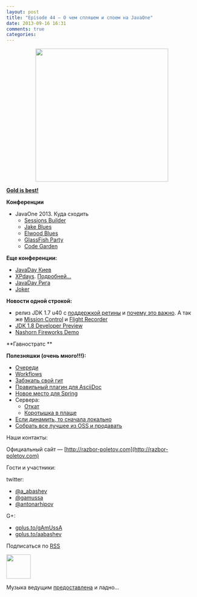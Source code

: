 ```yaml
---
layout: post
title: "Episode 44 — О чем спляшем и споем на JavaOne"
date: 2013-09-16 16:31
comments: true
categories: 
---
```



<div class="separator" style="clear: both; text-align: center;">
<a href="https://raw.github.com/razbor-poletov/razbor-poletov.github.com/source/source/images/razbor_44_text.jpg" imageanchor="1" style="margin-left: 1em; margin-right: 1em;"><img border="0" height="350" src="https://raw.github.com/razbor-poletov/razbor-poletov.github.com/source/source/images/razbor_44_text.jpg" width="350" /></a>
</div>


[**Gold is best!**](https://www.youtube.com/watch?v=n7-RetY7fGo )

**Конференции**

* JavaOne 2013. Куда сходить
     * [Sessions Builder](http://www.oracle.com/webapps/token/scheduler13)
     * [Jake Blues](http://arhipov.blogspot.com/2013/06/speaking-at-javaone-sf-2013.html)
     * [Elwood Blues](http://next.javaheadbrain.com/posts/2013/07/09/im-speaking-at-javaone.html) 
     * [GlassFish Party](http://glassfish-party13.eventbrite.com/)
     * [Code Garden](https://blogs.oracle.com/javaone/entry/codegarten_at_javaone) 

**Еще конференции:**

* [JavaDay Киев](http://javaday.org.ua/) 
* [XPdays](http://xpdays.com.ua). [Подробней...](http://xpinjection.com/2013/08/05/xp-days-ukraine-2013/)
* [JavaDay Рига](http://javaday.lv/) 
* [Joker](http://jokerconf.com/  )

**Новости одной строкой:**

* релиз JDK 1.7 u40 с [поддержкой ретины](http://bulenkov.com/2013/06/23/retina-support-in-oracle-jdk-1-7/ ) и [почему это важно](http://bulenkov.com/2013/09/12/font-rendering-apple-jdk-6-vs-oracle-jdk-1-7-0_40/). А так же [Mission Control](http://hirt.se/blog/?p=388) и [Flight Recorder](http://hirt.se/blog/?p=370)
* [JDK 1.8 Developer Preview](http://mreinhold.org/blog/jdk8-preview )
* [Nashorn Fireworks Demo](https://blogs.oracle.com/nashorn/entry/javaone_a_year_makes_a )

**Гавностратс **

**Полезняшки (очень много!!!):**

* [Очереди](http://queues.io)
* [Workflows](https://www.atlassian.com/git/workflows/ )
* [Забэкапь свой гит](https://github.com/google/hesokuri)
* [Правильный плагин для AsciiDoc](https://chrome.google.com/webstore/detail/asciidoctorjs-live-previe/iaalpfgpbocpdfblpnhhgllgbdbchmia )
* [Новое место для Spring](http://spring.io/ )
* Сервера:
     * [Откат](http://undertow.io/  )
     * [Коротышка в плаще](http://www.jboss.org/capedwarf)
* [Если динамить, то сначала локально](http://aws.typepad.com/aws/2013/09/dynamodb-local-for-desktop-development.html)
* [Собрать все лучшее из OSS и продавать](http://markmail.org/message/3o6n5pvywabas5s3)


Наши контакты:

Официальный сайт — [http://razbor-poletov.com](http://razbor-poletov.com)

Гости и участники:

twitter: 

 * [@a_abashev](https://twitter.com/#!/a_abashev) 
 * [@gamussa](https://twitter.com/#!/gamussa)
 * [@antonarhipov](https://twitter.com/#!/antonarhipov)

G+:

 * [gplus.to/gAmUssA](http://gplus.to/gAmUssA) 
 * [gplus.to/aabashev](http://gplus.to/aabashev) 

<!-- player goes here-->

<audio preload="none">
   <source src="http://traffic.libsyn.com/razborpoletov/razbor_44.mp3" type="audio/mp3" />
   Your browser does not support the audio tag.
</audio>

Подписаться по [RSS](http://feeds.feedburner.com/razbor-podcast)

<!-- episode file link goes here-->
<a href="http://traffic.libsyn.com/razborpoletov/razbor_44.mp3" imageanchor="1" style="clear: left; margin-bottom: 1em; margin-left: auto; margin-right: 2em;"><img border="0" height="64" src="http://2.bp.blogspot.com/-qkfh8Q--dks/T0gixAMzuII/AAAAAAAAHD0/O5LbF3vvBNQ/s200/1330127522_mp3.png" width="64" /></a>

Музыка ведущим [предоставлена](http://www.audiobank.fm/single-music/27/111/More-And-Less/) и ладно...